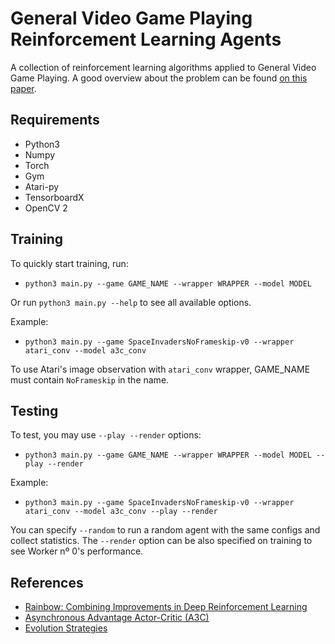 # General Video Game Playing Reinforcement Learning Agents
A collection of reinforcement learning algorithms applied to General Video Game Playing. A good overview about the problem can be found [on this paper](https://arxiv.org/pdf/1802.10363.pdf).

## Requirements
- Python3
- Numpy
- Torch
- Gym
- Atari-py
- TensorboardX
- OpenCV 2

## Training
To quickly start training, run: 
- `python3 main.py --game GAME_NAME --wrapper WRAPPER --model MODEL`

Or run `python3 main.py --help` to see all available options.

Example:
- `python3 main.py --game SpaceInvadersNoFrameskip-v0 --wrapper atari_conv --model a3c_conv`

To use Atari's image observation with `atari_conv` wrapper, GAME_NAME must contain `NoFrameskip` in the name.

## Testing
To test, you may use `--play --render` options:
- `python3 main.py --game GAME_NAME --wrapper WRAPPER --model MODEL --play --render`

Example:
- `python3 main.py --game SpaceInvadersNoFrameskip-v0 --wrapper atari_conv --model a3c_conv --play --render`

You can specify `--random` to run a random agent with the same configs and collect statistics. The `--render` option can be also specified on training to see Worker nº 0's performance.

## References
 - [Rainbow: Combining Improvements in Deep Reinforcement Learning](https://arxiv.org/abs/1710.02298)
 - [Asynchronous Advantage Actor-Critic (A3C)](https://arxiv.org/pdf/1602.01783.pdf)
 - [Evolution Strategies](https://arxiv.org/pdf/1703.03864.pdf)

